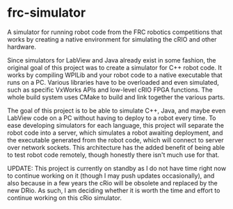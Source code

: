 frc-simulator
=============

A simulator for running robot code from the FRC robotics competitions that works by creating a
native environment for simulating the cRIO and other hardware.

Since simulators for LabView and Java already exist in some fashion, the original goal of this
project was to create a simulator for C++ robot code. It works by compiling WPILib and your robot
code to a native executable that runs on a PC. Various libraries have to be overloaded and even
simulated, such as specific VxWorks APIs and low-level cRIO FPGA functions. The whole build system
uses CMake to build and link together the various parts.

The goal of this project is to be able to simulate C++, Java, and maybe even LabView code on a PC
without having to deploy to a robot every time. To ease developing simulators for each language,
this project will separate the robot code into a server, which simulates a robot awaiting deployment,
and the executable generated from the robot code, which will connect to server over network sockets.
This architecture has the added benefit of being able to test robot code remotely, though honestly
there isn't much use for that.

UPDATE: This project is currently on standby as I do not have time right now to continue working on it
        (though I may push updates occasionally), and also because in a few years the cRio will be obsolete
        and replaced by the new DRio. As such, I am deciding whether it is worth the time and effort
        to continue working on this cRio simulator.
